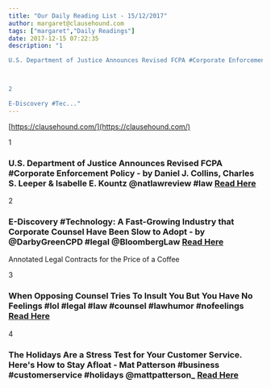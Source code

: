```yaml
---
title: "Our Daily Reading List - 15/12/2017"
author: margaret@clausehound.com
tags: ["margaret","Daily Readings"]
date: 2017-12-15 07:22:35
description: "1

U.S. Department of Justice Announces Revised FCPA #Corporate Enforcement Policy - by Daniel J. Collins, Charles S. Leeper & Isabelle E. Kountz @natlawreview #law   Read Here



2

E-Discovery #Tec..."
---
```


[https://clausehound.com/](https://clausehound.com/)

1

### U.S. Department of Justice Announces Revised FCPA #Corporate Enforcement Policy - by Daniel J. Collins, Charles S. Leeper & Isabelle E. Kountz @natlawreview #law   [Read Here](https://goo.gl/odtkoo)

2

### E-Discovery #Technology: A Fast-Growing Industry that Corporate Counsel Have Been Slow to Adopt - by @DarbyGreenCPD #legal @BloombergLaw  [Read Here](https://goo.gl/WSPNqv)

Annotated Legal Contracts
for the Price of a Coffee

3

### When Opposing Counsel Tries To Insult You But You Have No Feelings #lol #legal #law #counsel #lawhumor #nofeelings  [Read Here](https://www.pinterest.com/pin/415457134368983674/)

4

### The Holidays Are a Stress Test for Your Customer Service. Here's How to Stay Afloat - Mat Patterson #business #customerservice #holidays @mattpatterson_ [Read Here](https://www.shopify.ca/blog/holiday-customer-service-rush)